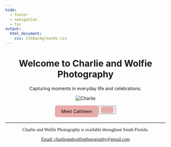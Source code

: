 ```yaml
---
hide:
  - footer
  - navigation
  - toc
output: 
  html_document:
    css: CSSbackgrounds.css
---
```

<div style="font-style: bold; text-align: center;" markdown="1">
<script src="https://kit.fontawesome.com/1602728312.js" crossorigin="anonymous"></script>
<link rel="stylesheet" href="https://kit.fontawesome.com/1602728312.css" crossorigin="anonymous">
<style>
p {text-align: center;}
  .horizontal_line {
      background-color: black;
      width: 100%;
      height: 1px;
      line-height: 1%;
}
  
  .line {
      border-bottom: 5px solid red;
      margin-top: 5px;
      width: 90%;
}
</style>

# Welcome to Charlie and Wolfie Photography

  <style>
      .button {
        display: inline-block;
        padding: 10px 20px;
        text-align: center;
        text-decoration: none;
        color: #0a0a0a;
        background-color: #E8ADAA;
        border-color: #546E7A; 
        border-radius: 6px;
        outline: none;
      }
  </style>
  
Capturing moments in everyday life and celebrations.

![Charlie](images/Not_portfolio/DSC_8008.jpg)

  <a href="https://nguye618.github.io/Charlie_and_Wolfie_Photography/about_me/" class="button">
  Meet Cathleen
    <button class="btn">
          <i class='fas fa-cat' style="color:#546E7A"></i>
  </a>

</div>

<br>

<div class="horizontal_line">
</div>
<p style="font-family: Gill Sans">Charlie and Wolfie Photography is available throughout South Florida.</p>
<p style="font-family: Gill Sans"><a href = "mailto: abc@example.com">Email: charlieandwolfiephotography@gmail.com</a></p>

